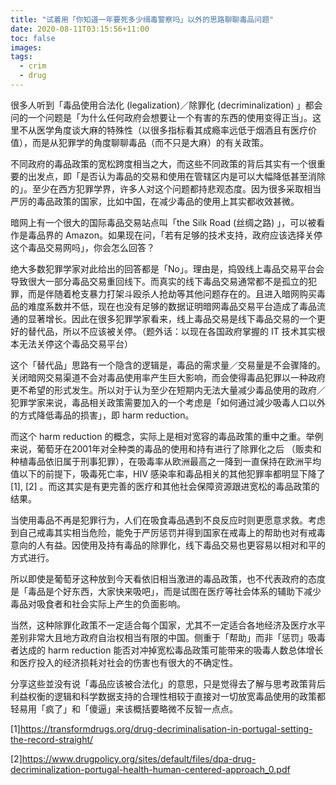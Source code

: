 ```yaml
---
title: "试着用「你知道一年要死多少缉毒警察吗」以外的思路聊聊毒品问题"
date: 2020-08-11T03:15:56+11:00
toc: false
images:
tags:
  - crim
  - drug
---
```




很多人听到「毒品使用合法化 (legalization)／除罪化 (decriminalization) 」都会问的一个问题是「为什么任何政府会想要让一个有害的东西的使用变得正当」。这里不从医学角度谈大麻的特殊性（以很多指标看其成瘾率远低于烟酒且有医疗价值），而是从犯罪学的角度聊聊毒品（而不只是大麻）的有关政策。

不同政府的毒品政策的宽松跨度相当之大，而这些不同政策的背后其实有一个很重要的出发点，即「是否认为毒品的交易和使用在管辖区内是可以大幅降低甚至消除的」。至少在西方犯罪学界，许多人对这个问题都持悲观态度。因为很多采取相当严厉的毒品政策的国家，比如中国，在减少毒品的使用上其实都收效甚微。

暗网上有一个很大的国际毒品交易站点叫「the Silk Road (丝绸之路) 」，可以被看作是毒品界的 Amazon。如果现在问，「若有足够的技术支持，政府应该选择关停这个毒品交易网吗」，你会怎么回答？

绝大多数犯罪学家对此给出的回答都是「No」。理由是，捣毁线上毒品交易平台会导致很大一部分毒品交易重回线下。而真实的线下毒品交易通常都不是孤立的犯罪，而是伴随着枪支暴力打架斗殴杀人抢劫等其他问题存在的。且进入暗网购买毒品的难度系数并不低，现在也没有足够的数据证明暗网毒品交易平台造成了毒品流通的显著增长。因此在很多犯罪学家看来，线上毒品交易是线下毒品交易的一个更好的替代品，所以不应该被关停。（题外话：以现在各国政府掌握的 IT 技术其实根本无法关停这个毒品交易平台）

这个「替代品」思路有一个隐含的逻辑是，毒品的需求量／交易量是不会骤降的。关闭暗网交易渠道不会对毒品使用率产生巨大影响，而会使得毒品犯罪以一种政府更不希望的形式发生。所以对于认为至少在短期内无法大量减少毒品使用的政府／犯罪学家来说，毒品相关政策需要加入的一个考虑是「如何通过減少吸毒人口以外的方式降低毒品的损害」，即 harm reduction。

而这个 harm reduction 的概念，实际上是相对宽容的毒品政策的重中之重。举例来说，葡萄牙在2001年对全种类的毒品的使用和持有进行了除罪化之后 （贩卖和种植毒品依旧属于刑事犯罪），在吸毒率从欧洲最高之一降到一直保持在欧洲平均值以下的前提下，吸毒死亡率，HIV 感染率和毒品相关的其他犯罪率都明显下降了 [1], [2] 。而这其实是有更完善的医疗和其他社会保障资源跟进宽松的毒品政策的结果。

当使用毒品不再是犯罪行为，人们在吸食毒品遇到不良反应时则更愿意求救。考虑到自己戒毒其实相当危险，能免于严厉惩罚并得到国家在戒毒上的帮助也对有戒毒意向的人有益。因使用及持有毒品的除罪化，线下毒品交易也更容易以相对和平的方式进行。

所以即使是葡萄牙这种放到今天看依旧相当激进的毒品政策，也不代表政府的态度是「毒品是个好东西，大家快来吸吧」，而是试图在医疗等社会体系的辅助下减少毒品对吸食者和社会实际上产生的负面影响。

当然，这种除罪化政策不一定适合每个国家，尤其不一定适合各地经济及医疗水平差别非常大且地方政府自治权相当有限的中国。侧重于「帮助」而非「惩罚」吸毒者达成的 harm reduction 能否对冲掉宽松毒品政策可能带来的吸毒人数总体增长和医疗投入的经济损耗对社会的伤害也有很大的不确定性。

分享这些並没有说「毒品应该被合法化」的意思，只是觉得去了解与思考政策背后利益权衡的逻辑和科学数据支持的合理性相较于直接对一切放宽毒品使用的政策都轻易用「疯了」和「傻逼」来该概括要略微不反智一点点。

[1]https://transformdrugs.org/drug-decriminalisation-in-portugal-setting-the-record-straight/

[2]https://www.drugpolicy.org/sites/default/files/dpa-drug-decriminalization-portugal-health-human-centered-approach_0.pdf